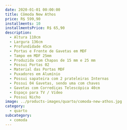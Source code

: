 ```yaml
---
date: 2020-01-01 00:00:00
title: Cômoda New Athos
price: R$ 599,90
installments: 10
installmentsPrice: R$ 65,90
description:
  - Altura 110cm
  - Largura 136cm
  - Profundidade 45cm
  - Portas e Frente de Gavetas em MDF
  - Tampo em MDF 25mm
  - Produzida com Chapas de 15 mm e 25 mm
  - Possui Portas 02
  - Material das Portas MDF
  - Puxadores em Alumínio
  - Possui sapateira com 2 prateleiras Internas
  - Possui 04 Gavetas, sendo uma com chaves
  - Gavetas com Corrediças Telescópica 40cm
  - Espaço para TV / Vídeo
  - Possui Nicho
image: ../products-images/quarto/comoda-new-athos.jpg
category:
  - quarto
subcategory:
  - comoda
---
```

